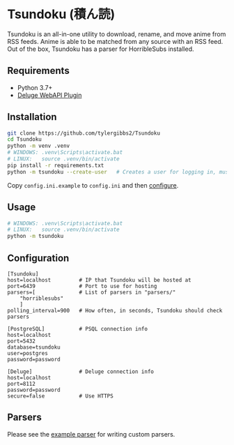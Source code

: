 # Tsundoku (積ん読)

Tsundoku is an all-in-one utility to download, rename, and move anime from RSS feeds.
Anime is able to be matched from any source with an RSS feed. Out of the box, Tsundoku has a parser for HorribleSubs installed.

## Requirements

- Python 3.7+
- [Deluge WebAPI Plugin](https://github.com/idlesign/deluge-webapi)

## Installation

```sh
git clone https://github.com/tylergibbs2/Tsundoku
cd Tsundoku
python -m venv .venv
# WINDOWS: .venv\Scripts\activate.bat
# LINUX:   source .venv/bin/activate
pip install -r requirements.txt
python -m tsundoku --create-user   # Creates a user for logging in, must be done after PSQL config
```

Copy `config.ini.example` to `config.ini` and then [configure](#Configuration).

## Usage

```sh
# WINDOWS: .venv\Scripts\activate.bat
# LINUX:   source .venv/bin/activate
python -m tsundoku
```

## Configuration

```
[Tsundoku]
host=localhost         # IP that Tsundoku will be hosted at
port=6439              # Port to use for hosting
parsers=[              # List of parsers in "parsers/"
    "horriblesubs"
    ]
polling_interval=900   # How often, in seconds, Tsundoku should check parsers

[PostgreSQL]           # PSQL connection info
host=localhost
port=5432
database=tsundoku
user=postgres
password=password

[Deluge]               # Deluge connection info
host=localhost
port=8112
password=password
secure=false           # Use HTTPS
```

## Parsers

Please see the [example parser](https://github.com/tylergibbs2/Tsundoku/blob/master/parsers/_example.py) for writing custom parsers.